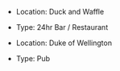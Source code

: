 - Location: Duck and Waffle
- Type: 24hr Bar / Restaurant

- Location:  Duke of Wellington
- Type: Pub
